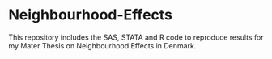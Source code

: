 # Neighbourhood-Effects
This repository includes the SAS, STATA and R code to reproduce results for my Mater Thesis on Neighbourhood Effects in Denmark.
